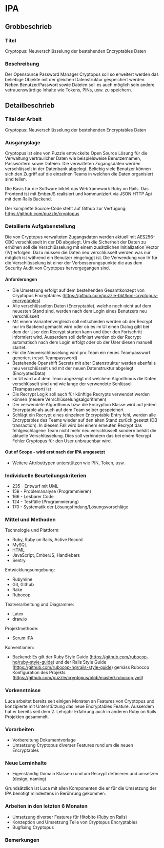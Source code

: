 # IPA

## Grobbeschrieb

### Titel

Cryptopus: Neuverschlüsselung der bestehenden Encryptables Daten

### Beschreibung

Der Opensource Password Manager Cryptopus soll so erweitert werden das beliebige Objekte mit der gleichen Datenstruktur gespeichert werden. Neben Benutzer/Passwort sowie Dateien soll es auch möglich sein andere vetrauenswürdige Inhalte wie Tokens, PINs, usw. zu speichern.

## Detailbeschrieb

### Titel der Arbeit

Cryptopus: Neuverschlüsselung der bestehenden Encryptables Daten

### Ausgangslage

Cryptopus ist eine von Puzzle entwickelte Open Source Lösung für die Verwaltung vertraulicher Daten wie beispielsweise Benutzernamen, Passwörtern sowie Dateien. Die verwalteten Zugangsdaten werden verschlüsselt in der Datenbank abgelegt. Beliebig viele Benutzer können sich den Zugriff auf die einzelnen Teams in welchen die Daten organisiert sind teilen.

Die Basis für die Software bildet das Webframework Ruby on Rails. Das Frontend ist mit EmberJS realisiert und kommuniziert via JSON HTTP Api mit dem Rails Backend. 

Der komplette Source-Code steht auf Github zur Verfügung: https://github.com/puzzle/cryptopus

### Detailierte Aufgabenstellung

Die von Cryptopus verwalteten Zugangsdaten werden aktuell mit AES256-CBC verschlüsselt in der DB abgelegt. Um die Sicherheit der Daten zu erhöhen soll die Verschlüsselung mit einem zusätzlichen Initialization Vector (IV) erfolgen. Dazu müssen die Daten neu verschlüsselt werden was nur möglich ist während ein Benutzer eingeloggt ist. Die Verwendung von IV für die Verschlüsselung ist einer der Verbesserungspunkte die aus dem Security Audit von Cryptopus hervorgegangen sind. 

#### Anforderungen

* Die Umsetzung erfolgt auf dem bestehenden Gesamtkonzept von Cryptopus Encryptables (https://github.com/puzzle-bbt/kon-cryptopus-encryptables)
* Alle verschlüsselten Daten (Encryptable), welche noch nicht auf dem neuesten Stand sind, werden nach dem Login eines Benutzers neu verschlüsselt
* Mit einem Variantenvergleich soll entschieden werden ob der Recrypt nur im Backend gemacht wird oder ob es im UI einen Dialog gibt bei dem der User den Recrypt starten kann und über den Fortschritt informiert wird. Ausserdem soll definiert werden ob der Recrypt automatisch nach dem Login erfolgt oder ob der User diesen manuell startet.
* Für die Neuverschlüsselung wird pro Team ein neues Teampasswort generiert (reset Teampassword)
* Bestehende Openshift Secrets mit alter Datenstruktur werden ebenfalls neu verschlüsselt und mit der neuen Datenstruktur abgelegt (EncryptedData)
* Im UI wird auf dem Team angezeigt mit welchem Algorithmus die Daten verschlüsselt sind und wie lange der verwendete Schlüssel (Teampasswort) ist
* Die Recrypt Logik soll auch für künftige Recrypts verwendet werden können (neuere Verschlüsselungsalgorithmen)
* Der verwendete Algorithmus bzw. die Encryption Klasse wird auf jedem Encryptable als auch auf dem Team selber gespeichert
* Schlägt ein Recrypt eines einzelnen Encryptable Entry fehl, werden alle Encryptables des Teams wieder auf den alten Stand zurück gesetzt (DB transaction). In diesem Fall wird bei einem erneuten Recrypt das fehlgeschlagene Team nicht mehr neu verschlüsselt sondern behält die aktuelle Verschlüsselung. Dies soll verhindern das bei einem Recrypt Fehler Cryptopus für den User unbrauchbar wird.

#### Out of Scope - wird erst nach der IPA umgesetzt

* Weitere Attributtypen unterstützen wie PIN, Token, usw.

### Individuelle Beurteilungskriterien

* 235 - Entwurf mit UML
* 159 - Problemanalyse (Programmieren)
* 166 - Lesbarer Code
* 124 - Testfälle (Programmierung)
* 170 - Systematik der Lösungsfindung/Lösungsvorschläge

### Mittel und Methoden

Technologie und Plattform:

* Ruby, Ruby on Rails, Active Record
* MySQL
* HTML
* JavaScript, EmberJS, Handlebars
* Sentry

Entwicklungsumgebung:

* Rubymine
* Git, Github
* Rake
* Rubocop

Textverarbeitung und Diagramme:

* Latex
* draw.io

Projektmethode:

* [Scrum IPA](https://github.com/puzzle-bbt/docs/blob/master/ipa/scrum-ipa.md)

Konventionen:

* Backend: Es gilt der Ruby Style Guide (https://github.com/rubocop-hq/ruby-style-guide) und der Rails Style Guide (https://github.com/rubocop-hq/rails-style-guide) gemäss Rubocop Konfiguration des Projekts (https://github.com/puzzle/cryptopus/blob/master/.rubocop.yml)

### Vorkenntnisse

Luca arbeitet bereits seit einigen Monaten an Features von Cryptopus und konzipierte mit Unterstützung das neue Encryptables Feature. Ausserdem hat er bereits seit dem 2. Lehrjahr Erfahrung auch in anderen Ruby on Rails Projekten gesammelt. 

### Vorarbeiten

* Vorbereitung Dokumentvorlage
* Umsetzung Cryptopus diverser Features rund um die neuen Encryptables

### Neue Lerninhalte

* Eigenständig Domain Klassen rund um Recrypt definieren und umsetzen (design, naming)

Grundsätzlich ist Luca mit allen Komponenten die er für die Umsetzung der IPA benötigt mindestens in Berührung gekommen.

### Arbeiten in den letzten 6 Monaten

* Umsetzung diverser Features für Hitobito (Ruby on Rails)
* Konzeption und Umsetzung Teile von Cryptopus Encryptables
* Bugfixing Cryptopus

### Bemerkungen
